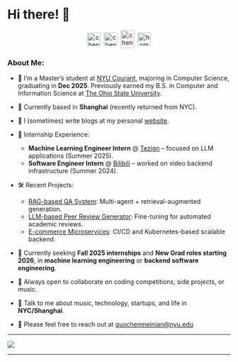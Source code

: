 <!-- helpful link for icons: https://simpleicons.org/  -->
# Hi there! 👋
<p align="center">
<a href="https://instagram.com/__arist" target="blank"><img align="center" src="https://cdn.jsdelivr.net/npm/simple-icons@3.0.1/icons/instagram.svg" alt="chenmeinian_guo" height="30" width="30" /></a>&nbsp;
<a href="https://linkedin.com/in/guochenmeinian" target="blank"><img align="center" src="https://cdn.jsdelivr.net/npm/simple-icons@3.0.1/icons/linkedin.svg" alt="chenmeinian_guo" height="30" width="30" /></a>&nbsp;
<a href="http://discord.com/users/Arist#3898" target="blank"><img align="center" src="https://cdn.jsdelivr.net/npm/simple-icons@3.0.1/icons/discord.svg" alt="chenmeinian_guo" height="40" width="30" /></a>&nbsp;
<a href="http://guochenmeinian.github.io"><img align="center" alt="homepage" width="30px" src="https://cdn.jsdelivr.net/npm/simple-icons@3.0.1/icons/buymeacoffee.svg" /></a>
</p>

### About Me:

- 🏫 I’m a Master’s student at [NYU Courant](https://cims.nyu.edu/dynamic), majoring in Computer Science, graduating in **Dec 2025**. Previously earned my B.S. in Computer and Information Science at [The Ohio State University](https://www.osu.edu).  
- 📍 Currently based in **Shanghai** (recently returned from NYC).  
- 📝 I (sometimes) write blogs at my personal [website](https://guochenmeinian.github.io/).  
- 💼 Internship Experience:
  - **Machine Learning Engineer Intern** @ [Tezign](https://www.tezign.com/) – focused on LLM applications (Summer 2025).
  - **Software Engineer Intern** @ [Bilibili](https://ir.bilibili.com/en/corporate-information/) – worked on video backend infrastructure (Summer 2024).
- 🛠️ Recent Projects:
  - [RAG-based QA System](https://github.com/guochenmeinian/rag-agent): Multi-agent + retrieval-augmented generation.
  - [LLM-based Peer Review Generator](https://github.com/guochenmeinian/llm-review-sys): Fine-tuning for automated academic reviews.
  - [E-commerce Microservices](https://github.com/CSCI-GA-2820-SP25-001/products): CI/CD and Kubernetes-based scalable backend.

- 🎯 Currently seeking **Fall 2025 internships** and **New Grad roles starting 2026**, in **machine learning engineering** or **backend software engineering**.  
- 👯 Always open to collaborate on coding competitions, side projects, or music.  
- 💬 Talk to me about music, technology, startups, and life in **NYC/Shanghai**.

- 👯 Please feel free to reach out at guochenmeinian@nyu.edu

---

<p align="left">
<img align="center" src="https://github-readme-stats.zohan.tech/api/top-langs/?username=guochenmeinian&hide_langs_below=1&theme=default&line_height=27&layout=compact" />

---
 
